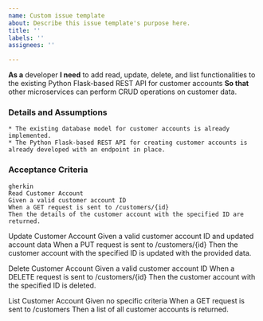 ```yaml
---
name: Custom issue template
about: Describe this issue template's purpose here.
title: ''
labels: ''
assignees: ''

---
```


**As a** developer
**I need** to add read, update, delete, and list functionalities to the existing Python Flask-based REST API for customer accounts
**So that** other microservices can perform CRUD operations on customer data.
      
### Details and Assumptions
    * The existing database model for customer accounts is already implemented.
    * The Python Flask-based REST API for creating customer accounts is already developed with an endpoint in place.    

### Acceptance Criteria     
    gherkin 
    Read Customer Account
    Given a valid customer account ID
    When a GET request is sent to /customers/{id}
    Then the details of the customer account with the specified ID are returned.
   
   Update Customer Account
   Given a valid customer account ID and updated account data
   When a PUT request is sent to /customers/{id}
   Then the customer account with the specified ID is updated with the provided data.

   Delete Customer Account
   Given a valid customer account ID
   When a DELETE request is sent to /customers/{id}
   Then the customer account with the specified ID is deleted.

   List Customer Account
   Given no specific criteria
   When a GET request is sent to /customers
   Then a list of all customer accounts is returned.
